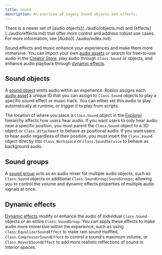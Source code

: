 ```yaml
---
title: Sound
description: An overview of legacy Sound objects and effects.
---
```


<Alert severity = 'warning'>
There is a newer set of [audio objects](../audio/objects.md) and [effects](../audio/effects.md) that offer more control and address robust use cases. For more information, see [Audio](../audio/index.md).
</Alert>

Sound effects and music enhance your experiences and make them more immersive. You can import your own [audio assets](../audio/assets.md) or search for free-to-use audio in the [Creator Store](../production/creator-store.md), play audio through `Class.Sound` or objects, and enhance audio playback through [dynamic effects](#dynamic-effects).

## Sound objects

A [sound object](../sound/objects.md) emits audio within an experience. Roblox assigns each [audio asset](../audio/assets.md) a unique ID that you can assign to `Class.Sound` objects to play a specific sound effect or music track. You can either set this audio to play automatically at runtime, or trigger it to play from scripts.

The location of where you place a `Class.Sound` object in the [Explorer](../studio/explorer.md) hierarchy affects how users hear audio. If you want users to only hear audio near a specific position, you must parent the `Class.Sound` object to a 3D object or `Class.Attachment` to behave as positional audio. If you want users to hear audio regardless of their position, you must insert the `Class.Sound` object directly into `Class.Workspace` or `Class.SoundService` to behave as background audio.

## Sound groups

A [sound group](../sound/groups.md) acts as an audio mixer for multiple audio objects, such as `Class.Sound` objects or additional `Class.SoundGroup|SoundGroups`, allowing you to control the volume and dynamic effects properties of multiple audio signals at once.

## Dynamic effects

[Dynamic effects](../sound/dynamic-effects.md) modify or enhance the audio of individual `Class.Sound` objects or an entire `Class.SoundGroup`. You can apply these effects to make audio more immersive within the experience, such as using `Class.EqualizerSoundEffect` to make rain sound muffled, `Class.CompressorSoundEffect` to control a sound's maximum volume, or `Class.ReverbSoundEffect` to add more realistic reflections of sound in interior spaces.
